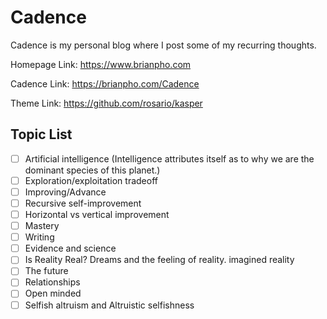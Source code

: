 # Cadence

Cadence is my personal blog where I post some of my recurring thoughts.

Homepage Link:  <https://www.brianpho.com>

Cadence Link: <https://brianpho.com/Cadence>

Theme Link: <https://github.com/rosario/kasper>

## Topic List

- [ ] Artificial intelligence (Intelligence attributes itself as to why we are the dominant species of this planet.)
- [ ] Exploration/exploitation tradeoff
- [ ] Improving/Advance
- [ ] Recursive self-improvement
- [ ] Horizontal vs vertical improvement
- [ ] Mastery
- [ ] Writing
- [ ] Evidence and science
- [ ] Is Reality Real? Dreams and the feeling of reality. imagined reality
- [ ] The future
- [ ] Relationships
- [ ] Open minded
- [ ] Selfish altruism and Altruistic selfishness
